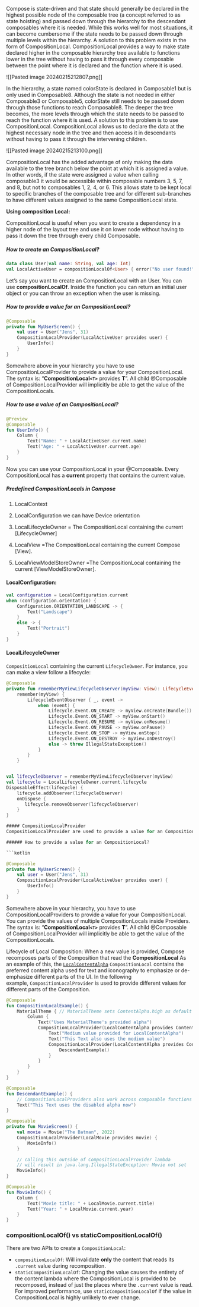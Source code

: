 Compose is state-driven and that state should generally be declared  in the highest possible node of the composable tree (a concept referred to as state hoisting) and passed down  through the hierarchy to the descendant composables where it is needed. 
While this works well for most situations, it can become cumbersome if the state needs to be passed down through multiple levels within the  hierarchy.
A solution to this problem exists in the form of CompositionLocal. CompositionLocal provides a way to make state declared higher in the composable hierarchy tree available to functions lower in the tree without having to pass it through every composable between the point where it is declared and the function where it is used.

![[Pasted image 20240215212807.png]]

In the hierarchy, a state named colorState is declared in Composable1 but is only used in Composable8. Although the state is not needed in either Composable3 or Composable5, colorState still needs to be passed down through those functions to reach Composable8. The deeper the tree becomes, the more levels through which the state needs to be passed to reach the function where it is used.
A solution to this problem is to use CompositionLocal. CompositionLocal allows us to declare the data at the highest necessary node in the tree and then access it in descendants without having to pass it through the  intervening children.

![[Pasted image 20240215213100.png]]

CompositionLocal has the added advantage of only making the data available to the tree branch below the point at which it is assigned a value.
In other words, if the state were assigned a value when calling composable3 it would be accessible within composable numbers 3, 5, 7, and 8, but not to composables 1, 2, 4, or 6. This allows state to be kept local to specific branches of the composable tree and for different sub-branches to have different values assigned to the same CompositionLocal state. 

**Using composition Local:**

CompositionLocal is useful when you want to create a dependency in a higher node of the layout tree and use it on lower node without having to pass it down the tree through every child Composable.
##### How to create an CompositionLocal?
```kotlin
data class User(val name: String, val age: Int)
val LocalActiveUser = compositionLocalOf<User> { error("No user found!") }
```

Let’s say you want to create an CompositionLocal with an User. You can use **compositionLocalOf**. Inside the function you can return an initial user object or you can throw an exception when the user is missing.
##### How to provide a value for an CompositionLocal?
```kotlin
@Composable
private fun MyUserScreen() {
    val user = User("Jens", 31)
    CompositionLocalProvider(LocalActiveUser provides user) {
        UserInfo()
    }
}
```
Somewhere above in your hierarchy you have to use CompositionLocalProvider to provide a value for your CompositionLocal. The syntax is: “**CompositionLocal`<T>`** provides **T**”. All child @Composable of CompositionLocalProvider will implicitly be able to get the value of the CompositionLocals.
##### How to use a value of an CompositionLocal?
```kotlin
@Preview
@Composable
fun UserInfo() {
    Column {
        Text("Name: " + LocalActiveUser.current.name)
        Text("Age: " + LocalActiveUser.current.age)
    }
}
```

Now you can use your CompositionLocal in your @Composable. Every CompositionLocal has a **current** property that contains the current value.
##### Predefined CompositionLocals in Compose

1. LocalContext

2. LocalConfiguration  we can have Device orientation

3. LocalLifecycleOwner = The CompositionLocal containing the current [LifecycleOwner]

4. LocalView =The CompositionLocal containing the current Compose [View].

5. LocalViewModelStoreOwner =The CompositionLocal containing the current [ViewModelStoreOwner].

#### LocalConfiguration:
```kt
val configuration = LocalConfiguration.current
when (configuration.orientation) {
    Configuration.ORIENTATION_LANDSCAPE -> {
        Text("Landscape")
    }
    else -> {
        Text("Portrait")
    }
}
```
#### LocalLifecycleOwner
`CompositionLocal` containing the current `LifecycleOwner`. For instance, you can make a view follow a lifecycle:
```kt
@Composable
private fun rememberMyViewLifecycleObserver(myView: View): LifecycleEventObserver =
    remember(myView) {
        LifecycleEventObserver { _, event ->
            when (event) {
                Lifecycle.Event.ON_CREATE -> myView.onCreate(Bundle())
                Lifecycle.Event.ON_START -> myView.onStart()
                Lifecycle.Event.ON_RESUME -> myView.onResume()
                Lifecycle.Event.ON_PAUSE -> myView.onPause()
                Lifecycle.Event.ON_STOP -> myView.onStop()
                Lifecycle.Event.ON_DESTROY -> myView.onDestroy()
                else -> throw IllegalStateException()
            }
        }
    }


val lifecycleObserver = rememberMyViewLifecycleObserver(myView)
val lifecycle = LocalLifecycleOwner.current.lifecycle
DisposableEffect(lifecycle) {
    lifecycle.addObserver(lifecycleObserver)
    onDispose {
       lifecycle.removeObserver(lifecycleObserver)
    }
}

##### CompositionLocalProvider
CompositionLocalProvider are used to provide a value for an CompositionLocal.

###### How to provide a value for an CompositionLocal?

```kotlin

@Composable
private fun MyUserScreen() {
    val user = User("Jens", 31)
    CompositionLocalProvider(LocalActiveUser provides user) {
        UserInfo()
    }
}
```
Somewhere above in your hierarchy, you have to use CompositionLocalProviders to provide a value for your CompositionLocal. You can provide the values of multiple CompositionLocals inside Providers. The syntax is: “**CompositionLocal`<T>`** provides **T**”. All child @Composable of CompositionLocalProvider will implicitly be able to get the value of the CompositionLocals.

Lifecycle of Local Composition:
When a new value is provided, Compose recomposes parts of the Composition that read the **CompositionLocal**  As an example of this, the [`LocalContentAlpha`](https://developer.android.com/reference/kotlin/androidx/compose/material/package-summary#LocalContentAlpha%0A()) `CompositionLocal` contains the preferred content alpha used for text and iconography to emphasize or de-emphasize different parts of the UI. In the following example, `CompositionLocalProvider` is used to provide different values for different parts of the Composition.
```kt
@Composable
fun CompositionLocalExample() {
    MaterialTheme { // MaterialTheme sets ContentAlpha.high as default
        Column {
            Text("Uses MaterialTheme's provided alpha")
            CompositionLocalProvider(LocalContentAlpha provides ContentAlpha.medium) {
                Text("Medium value provided for LocalContentAlpha")
                Text("This Text also uses the medium value")
                CompositionLocalProvider(LocalContentAlpha provides ContentAlpha.disabled) {
                    DescendantExample()
                }
            }
        }
    }
}

@Composable
fun DescendantExample() {
    // CompositionLocalProviders also work across composable functions
    Text("This Text uses the disabled alpha now")
}
```
```kt
@Composable
private fun MovieScreen() {
    val movie = Movie("The Batman", 2022)
    CompositionLocalProvider(LocalMovie provides movie) {
        MovieInfo()
    }

    // calling this outside of CompositionLocalProvider lambda 
    // will result in java.lang.IllegalStateException: Movie not set
    MovieInfo()
}

@Composable
fun MovieInfo() {
    Column {
        Text("Movie title: " + LocalMovie.current.title)
        Text("Year: " + LocalMovie.current.year)
    }
}
```

### compositionLocalOf() vs staticCompositionLocalOf()

There are two APIs to create a `CompositionLocal`:
- `compositionLocalOf`: Will invalidate **only** the content that reads its `.current` value during recomposition.
- `staticCompositionLocalOf`: Changing the value causes the entirety of the content lambda where the CompositionLocal is provided to be recomposed, instead of just the places where the `.current` value is read. For improved performance, use `staticCompositionLocalOf` if the value in CompositionLocal is highly unlikely to ever change.